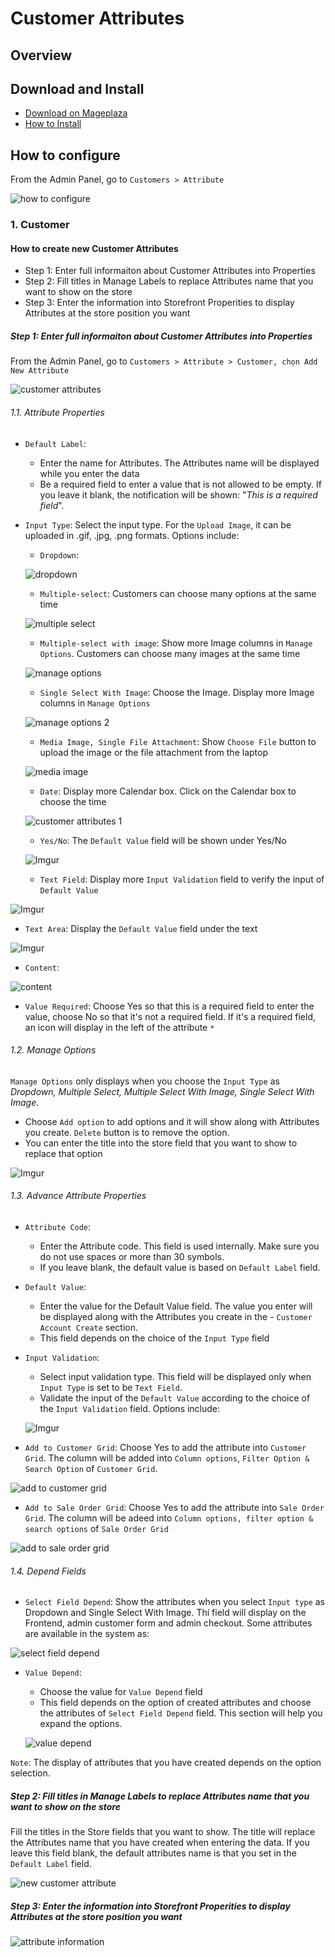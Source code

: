 # Customer Attributes
## Overview

## Download and Install

- [Download on Mageplaza]()
- [How to Install]()

## How to configure

From the Admin Panel, go to `Customers > Attribute`

![how to configure](https://i.imgur.com/jaa9Alr.png)

### 1. Customer 

#### How to create new Customer Attributes

- Step 1: Enter full informaiton about Customer Attributes into Properties
- Step 2: Fill titles in Manage Labels to replace Attributes name that you want to show on the store
- Step 3: Enter the information into Storefront Properities to display Attributes at the store position you want

##### Step 1: Enter full informaiton about Customer Attributes into Properties

From the Admin Panel, go to `Customers > Attribute > Customer, chọn Add New Attribute`

![customer attributes](https://i.imgur.com/Hy3ce1X.gif)

###### 1.1. Attribute Properties

- `Default Label`:
  - Enter the name for Attributes. The Attributes name will be displayed while you enter the data
  - Be a required field to enter a value that is not allowed to be empty. If you leave it blank, the notification will be shown: "*This is a required field*".

- `Input Type`: Select the input type. For the `Upload Image`, it can be uploaded in .gif, .jpg, .png formats. Options include:
  - `Dropdown`:
  
  ![dropdown](https://i.imgur.com/How3KRx.png)

  - `Multiple-select`: Customers can choose many options at the same time
  
  ![multiple select](https://i.imgur.com/v2w8hbT.png)

  - `Multiple-select with image`: Show more Image columns in `Manage Options`. Customers can choose many images at the same time
  
  ![manage options](https://i.imgur.com/vnRfMiN.png)
  
  - `Single Select With Image`: Choose the Image. Display more Image columns in `Manage Options`
  
  ![manage options 2](https://i.imgur.com/VoL2UTF.png)
  
  - `Media Image, Single File Attachment`: Show `Choose File` button to upload the image or the file attachment from the laptop
  
  ![media image](https://i.imgur.com/dIVCpuo.png)
  
  - `Date`: Display more Calendar box. Click on the Calendar box to choose the time
  
  ![customer attributes 1](https://i.imgur.com/d64Jl5Z.png)
  
  
     - `Yes/No`: The `Default Value` field will be shown under Yes/No
      
  ![Imgur](https://i.imgur.com/F4MTObc.png)
  
     - `Text Field`: Display more `Input Validation` field to verify the input of `Default Value`
    
 ![Imgur](https://i.imgur.com/ywlwaDd.png)   
    
   - `Text Area`: Display the `Default Value` field under the text
    
  ![Imgur](https://i.imgur.com/B69Ww0p.png)
  
  - `Content`: 
  
  ![content](https://i.imgur.com/1lOZB7V.png)
  

  - `Value Required`: Choose Yes so that this is a required field to enter the value, choose No so that it's not a required field. If it's a required field, an icon will display in the left of the attribute `*`
    
###### 1.2. Manage Options

`Manage Options` only displays when you choose the `Input Type` as *Dropdown, Multiple Select, Multiple Select With Image, Single Select With Image*. 

  - Choose `Add option` to add options and it will show along with Attributes you create. `Delete` button is to remove the option.
  - You can enter the title into the store field that you want to show to replace that option
  
  ![Imgur](https://i.imgur.com/0kAp5k2.png)
  
  
###### 1.3. Advance Attribute Properties

- `Attribute Code`:
  - Enter the Attribute code. This field is used internally. Make sure you do not use spaces or more than 30 symbols.
  - If you leave blank, the default value is based on `Default Label` field.

- `Default Value`:
  - Enter the value for the Default Value field. The value you enter will be displayed along with the Attributes you create in the   - `Customer Account Create` section.
  - This field depends on the choice of the `Input Type` field

- `Input Validation`:
  - Select input validation type. This field will be displayed only when `Input Type` is set to be `Text Field`.
  - Validate the input of the `Default Value` according to the choice of the `Input Validation` field. Options include:

  ![Imgur](https://i.imgur.com/ADtBUXX.png)
  
- `Add to Customer Grid`: Choose Yes to add the attribute into `Customer Grid`. The column will be added into `Column options`, `Filter Option & Search Option` of `Customer Grid`.

![add to customer grid](https://i.imgur.com/zrmo8SQ.png)
  
- `Add to Sale Order Grid`: Choose Yes to add the attribute into `Sale Order Grid`. The column will be adeed into `Column options, filter option & search options` of `Sale Order Grid`

![add to sale order grid](https://i.imgur.com/5xhkfBm.png)
  
###### 1.4. Depend Fields

- `Select Field Depend`: Show the attributes when you select `Input type` as Dropdown and Single Select With Image. Thí field will display on the Frontend, admin customer form and admin checkout. Some attributes are available in the system as:

![select field depend](https://i.imgur.com/f0zJaCI.png)
  
- `Value Depend`:
  - Choose the value for `Value Depend` field
  - This field depends on the option of created attributes and choose the attributes of `Select Field Depend` field. This section will help you expand the options.
  
  ![value depend](https://i.imgur.com/zvKGqtt.gif)

``Note``: The display of attributes that you have created depends on the option selection.

##### Step 2: Fill titles in Manage Labels to replace Attributes name that you want to show on the store

Fill the titles in the Store fields that you want to show. The title will replace the Attributes name that you have created when entering the data. If you leave this field blank, the default attributes name is that you set in the `Default Label` field.

![new customer attribute](https://i.imgur.com/Q6Wci56.png)

##### Step 3: Enter the information into Storefront Properities to display Attributes at the store position you want

![attribute information](https://i.imgur.com/klxhC6F.png)





